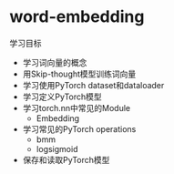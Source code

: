 # word-embedding
学习目标
- 学习词向量的概念
- 用Skip-thought模型训练词向量
- 学习使用PyTorch dataset和dataloader
- 学习定义PyTorch模型
- 学习torch.nn中常见的Module
    - Embedding
- 学习常见的PyTorch operations
    - bmm
    - logsigmoid
- 保存和读取PyTorch模型
